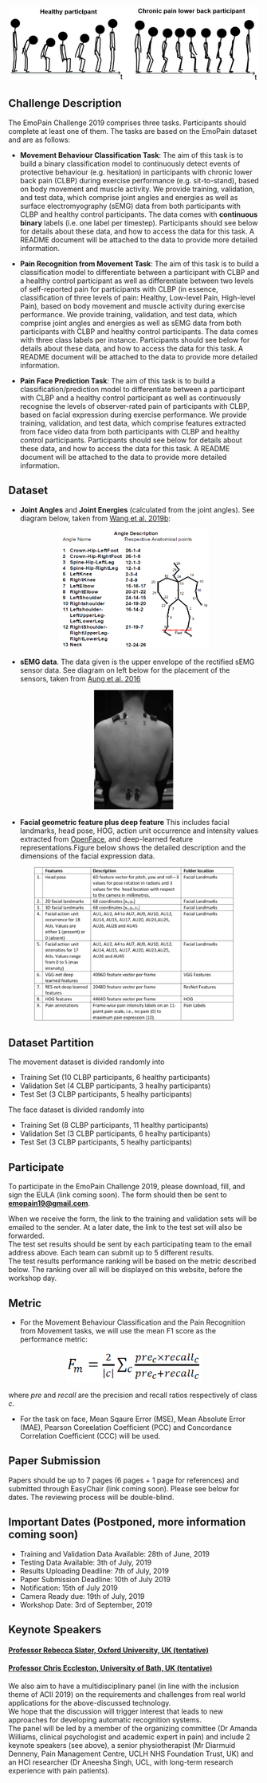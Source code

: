 <p align="center">
<img width="500" height="150" src="images/Animation1.PNG">
</p>

## Challenge Description
The EmoPain Challenge 2019 comprises three tasks. Participants should complete at least one of them. The tasks are based on the EmoPain dataset and are as follows:

- **Movement Behaviour Classification Task**: The aim of this task is to build a binary classification model to continuously detect events of protective behaviour (e.g. hesitation) in participants with chronic lower back pain (CLBP) during exercise performance (e.g. sit-to-stand), based on body movement and muscle activity. We provide training, validation, and test data, which comprise joint angles and energies as well as surface electromyography (sEMG) data from both participants with CLBP and healthy control participants. The data comes with **continuous binary** labels (i.e. one label per timestep). Participants should see below for details about these data, and how to access the data for this task. A README document will be attached to the data to provide more detailed information.  

- **Pain Recognition from Movement Task**: The aim of this task is to build a classification model to differentiate between a participant with CLBP and a healthy control participant as well as differentiate between two levels of self-reported pain for participants with CLBP (in essence, classification of three levels of pain: Healthy, Low-level Pain, High-level Pain), based on body movement and muscle activity during exercise performance. We provide training, validation, and test data, which comprise joint angles and energies as well as sEMG data from both participants with CLBP and healthy control participants. The data comes with three class labels per instance. Participants should see below for details about these data, and how to access the data for this task. A README document will be attached to the data to provide more detailed information.

- **Pain Face Prediction Task**: The aim of this task is to build a classification/prediction model to differentiate between a participant with CLBP and a healthy control participant as well as continuously recognise the levels of observer-rated pain of participants with CLBP, based on facial expression during exercise performance. We provide training, validation, and test data, which comprise features extracted from face video data from both participants with CLBP and healthy control participants. Participants should see below for details about these data, and how to access the data for this task. A README document will be attached to the data to provide more detailed information.



## Dataset

- **Joint Angles** and **Joint Energies** (calculated from the joint angles). See diagram below, taken from [Wang et al. 2019b](https://arxiv.org/abs/1904.10824):

<p align="center">
<img width="300" height="240" src="images/Angle.PNG">
</p>

- **sEMG data**. The data given is the upper envelope of the rectified sEMG sensor data. See diagram on left below for the placement of the sensors, taken from [Aung et al. 2016](https://ieeexplore.ieee.org/abstract/document/7173007)

<p align="center">
<img width="160" height="240" src="images/sEMGcapture.PNG">
</p>


- **Facial geometric feature plus deep feature** This includes facial landmarks, head pose, HOG, action unit occurrence and intensity values extracted from [OpenFace](https://github.com/TadasBaltrusaitis/OpenFace), and deep-learned feature representations.Figure below shows the detailed description and the dimensions of the facial expression data.


<p align="center">
<img width="400" height="308" src="images/facefeature2.png">
</p>

## Dataset Partition
The movement dataset is divided randomly into 
- Training Set (10 CLBP participants, 6 healthy participants)
- Validation Set (4 CLBP participants, 3 healhy participants)
- Test Set (3 CLBP participants, 5 healhy participants)

The face dataset is divided randomly into 
- Training Set (8 CLBP participants, 11 healthy participants)
- Validation Set (3 CLBP participants, 6 healhy participants)
- Test Set (3 CLBP participants, 5 healhy participants)

## Participate
To participate in the EmoPain Challenge 2019, please download, fill, and sign the EULA (link coming soon). The form should then be sent to **emopain19@gmail.com**.
<br>

When we receive the form, the link to the training and validation sets will be emailed to the sender. At a later date, the link to the test set will also be forwarded.
<br>
The test set results should be sent by each participating team to the email address above. Each team can submit up to 5 different results. 
<br>
The test results performance ranking will be based on the metric described below. The ranking over all will be displayed on this website, before the workshop day.

## Metric
- For the Movement Behaviour Classification and the Pain Recognition from Movement tasks, we will use the mean F1 score as the performance metric:

<p align="center">
<img width="272" height="64" src="images/meanf1.PNG">
</p>

where _pre_ and _recall_ are the precision and recall ratios respectively of class _c_.

- For the task on face, Mean Sqaure Error (MSE), Mean Absolute Error (MAE), Pearson Coreelation Coefficient (PCC) and Concordance Correlation Coefficient (CCC) will be used.

## Paper Submission
Papers should be up to 7 pages (6 pages + 1 page for references) and submitted through EasyChair (link coming soon). Please see below for dates. The reviewing process will be double-blind.
<br>

## Important Dates (Postponed, more information coming soon)

- Training and Validation Data Available: 28th of June, 2019
- Testing Data Available: 3th of July, 2019 
- Results Uploading Deadline: 7th of July, 2019
- Paper Submission Deadline: 10th of July 2019
- Notification: 15th of July 2019 
- Camera Ready due: 19th of July, 2019 
- Workshop Date: 3rd of September, 2019

## Keynote Speakers

#### [Professor Rebecca Slater, Oxford University, UK (tentative)](https://www.paediatrics.ox.ac.uk/team/rebeccah-slater)
#### [Professor Chris Eccleston, University of Bath, UK (tentative)](https://researchportal.bath.ac.uk/en/persons/chris-eccleston)

We also aim to have a multidisciplinary panel (in line with the inclusion theme of ACII 2019) on the requirements and challenges from 
real world applications for the above-discussed technology.
<br>
We hope that the discussion will trigger interest that leads to new approaches for developing automatic recognition systems. 
<br>
The panel will be led by a member of the organizing committee (Dr Amanda Williams, clinical psychologist and academic expert in pain) and include 2 keynote speakers (see above), a senior physiotherapist (Mr Diarmuid Denneny, Pain Management Centre, UCLH NHS Foundation Trust, UK) and an HCI researcher (Dr Aneesha Singh, UCL, with long-term research experience with pain patients).
